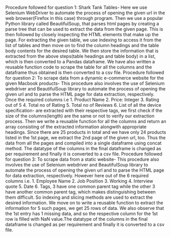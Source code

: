 Procedure followed for question 1: 
Shark Tank Tables- 
Here we use Selenium WebDriver to automate the process of opening the given url in the web browser(Firefox in this case) through program. Then we use a popular Python library called BeautifulSoup, that parses html pages by creating a parse tree that can be used to extract the data from the given page. This is then followed by closely inspecting the HTML elements that make up the page. For extracting the given table, we use indexing to access it from the list of tables and then move on to find the column headings and the table body contents for the desired table. We then store the information that is extracted from the above steps(table headings and table body) in a list, which is then converted to a Pandas dataframe. We have also written a reusable function code to scrape the table for all the columns and the dataframe thus obtained is then converted to a csv file.
Procedure followed for question 2: 
To scrape data from a dynamic e-commerce website for the given Macbook products- 
This procedure also involves the use of Selenium webdriver and BeautifulSoup library to automate the process of opening the given url and to parse the HTML page for data extraction, respectively. Once the required columns i.e 1. Product Name 2. Price: Integer 3. Rating out of 5 4. Total no of Rating 5. Total no of Reviews 6. List of all the device specification- are extracted with their respective tags, we first check if the size of the columns(length) are the same or not to verify our extraction process. Then we write a reusable function for all the columns and return an array consisting of the extracted information alongwith appropriate headings. Since there are 25 products in total and we have only 24 products listed in the 1st page, we extract the 2nd page of the given url, too. Thus the data from all the pages and compiled into a single dataframe using concat method. The datatype of the columns in the final dataframe is changed as per requirement and finally it is converted to a csv file.
Procedure followed for question 3: 
To scrape data from a static website-
This procedure also involves the use of Selenium webdriver and BeautifulSoup library to automate the process of opening the given url and to parse the HTML page for data extraction, respectively. However here out of the 6 required columns i.e. 1. Employee Name 2. Job Position 3. Working 4. Interview quote 5. Date 6. Tags, 3 have one common parent tag while the other 3 have another common parent tag, which makes distinguishing between them difficult. So indexing and slicing methods are used to extract the desired information. We move on to write a reusable function to extract the information for 5 such pages, we get 25 rows of data. We also observe that the 1st entry has 1 missing data, and so the respective column for the 1st row is filled with NaN value.The datatype of the columns in the final dataframe is changed as per requirement and finally it is converted to a csv file.
